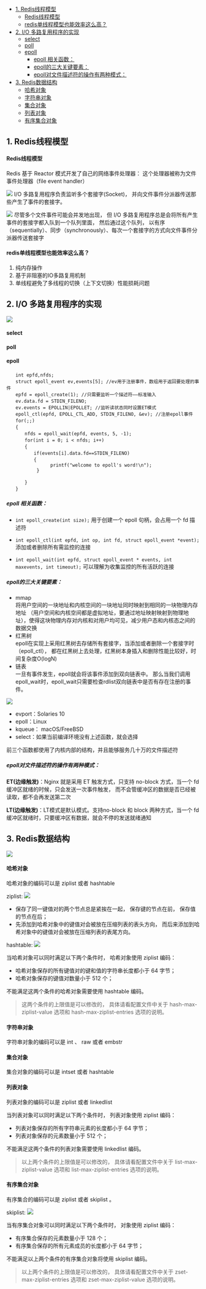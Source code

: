 <!-- MarkdownTOC levels="1,2,3,4,5" autolink="true"  style="unordered" -->

- [1. Redis线程模型](#1-redis%E7%BA%BF%E7%A8%8B%E6%A8%A1%E5%9E%8B)
	- [Redis线程模型](#redis%E7%BA%BF%E7%A8%8B%E6%A8%A1%E5%9E%8B)
	- [redis单线程模型也能效率这么高？](#redis%E5%8D%95%E7%BA%BF%E7%A8%8B%E6%A8%A1%E5%9E%8B%E4%B9%9F%E8%83%BD%E6%95%88%E7%8E%87%E8%BF%99%E4%B9%88%E9%AB%98%EF%BC%9F)
- [2. I/O 多路复用程序的实现](#2-io-%E5%A4%9A%E8%B7%AF%E5%A4%8D%E7%94%A8%E7%A8%8B%E5%BA%8F%E7%9A%84%E5%AE%9E%E7%8E%B0)
	- [select](#select)
	- [poll](#poll)
	- [epoll](#epoll)
		- [epoll 相关函数：](#epoll-%E7%9B%B8%E5%85%B3%E5%87%BD%E6%95%B0%EF%BC%9A)
		- [epoll的三大关键要素：](#epoll%E7%9A%84%E4%B8%89%E5%A4%A7%E5%85%B3%E9%94%AE%E8%A6%81%E7%B4%A0%EF%BC%9A)
		- [epoll对文件描述符的操作有两种模式：](#epoll%E5%AF%B9%E6%96%87%E4%BB%B6%E6%8F%8F%E8%BF%B0%E7%AC%A6%E7%9A%84%E6%93%8D%E4%BD%9C%E6%9C%89%E4%B8%A4%E7%A7%8D%E6%A8%A1%E5%BC%8F%EF%BC%9A)
- [3. Redis数据结构](#3-redis%E6%95%B0%E6%8D%AE%E7%BB%93%E6%9E%84)
	- [哈希对象](#%E5%93%88%E5%B8%8C%E5%AF%B9%E8%B1%A1)
	- [字符串对象](#%E5%AD%97%E7%AC%A6%E4%B8%B2%E5%AF%B9%E8%B1%A1)
	- [集合对象](#%E9%9B%86%E5%90%88%E5%AF%B9%E8%B1%A1)
	- [列表对象](#%E5%88%97%E8%A1%A8%E5%AF%B9%E8%B1%A1)
	- [有序集合对象](#%E6%9C%89%E5%BA%8F%E9%9B%86%E5%90%88%E5%AF%B9%E8%B1%A1)

<!-- /MarkdownTOC -->



## 1. Redis线程模型
#### Redis线程模型

Redis 基于 Reactor 模式开发了自己的网络事件处理器： 这个处理器被称为文件事件处理器（file event handler）

![](./img/redis1.png)
I/O 多路复用程序负责监听多个套接字(Socket)， 并向文件事件分派器传送那些产生了事件的套接字。

![](./img/2.png)
尽管多个文件事件可能会并发地出现， 但 I/O 多路复用程序总是会将所有产生事件的套接字都入队到一个队列里面，
然后通过这个队列， 以有序（sequentially）、同步（synchronously）、每次一个套接字的方式向文件事件分派器传送套接字


#### redis单线程模型也能效率这么高？

1. 纯内存操作
2. 基于非阻塞的IO多路复用机制
3. 单线程避免了多线程的切换（上下文切换）性能损耗问题


## 2. I/O 多路复用程序的实现

![](./img/3.png)

#### select

#### poll

#### epoll

```
　　int epfd,nfds;
　　struct epoll_event ev,events[5]; //ev用于注册事件，数组用于返回要处理的事件
　　epfd = epoll_create(1); //只需要监听一个描述符——标准输入
　　ev.data.fd = STDIN_FILENO;
　　ev.events = EPOLLIN|EPOLLET; //监听读状态同时设置ET模式
　　epoll_ctl(epfd, EPOLL_CTL_ADD, STDIN_FILENO, &ev); //注册epoll事件
　　for(;;)
　　{
　　　　nfds = epoll_wait(epfd, events, 5, -1);
　　　　for(int i = 0; i < nfds; i++)
　　　　{
　　　　　　if(events[i].data.fd==STDIN_FILENO)
　　　　　　{　　
                printf("welcome to epoll's word!\n");
           }

　　　　}
　　}

```

##### epoll 相关函数：
- `int epoll_create(int size);`
用于创建一个 epoll 句柄，会占用一个 fd 描述符
 
- `int epoll_ctl(int epfd, int op, int fd, struct epoll_event *event);`
添加或者删除所有需监控的连接
 
- `int epoll_wait(int epfd, struct epoll_event * events, int maxevents, int timeout);`
可以理解为收集监控的所有活跃的连接

##### epoll的三大关键要素：

- mmap   
  将用户空间的一块地址和内核空间的一块地址同时映射到相同的一块物理内存地址
  （用户空间和内核空间都是虚拟地址，要通过地址映射映射到物理地址），使得这块物理内存对内核和对用户均可见，减少用户态和内核态之间的数据交换
- 红黑树   
  epoll在实现上采用红黑树去存储所有套接字，当添加或者删除一个套接字时（epoll_ctl），
  都在红黑树上去处理，红黑树本身插入和删除性能比较好，时间复杂度O(logN)
- 链表   
  一旦有事件发生，epoll就会将该事件添加到双向链表中。
  那么当我们调用epoll_wait时，epoll_wait只需要检查rdlist双向链表中是否有存在注册的事件。
  
![](./img/io.png)

- evport：Solaries 10
- epoll：Linux
- kqueue： macOS/FreeBSD
- select：如果当前编译环境没有上述函数，就会选择

前三个函数都使用了内核内部的结构，并且能够服务几十万的文件描述符


##### epoll对文件描述符的操作有两种模式：

**ET(边缘触发)**：Nginx 就是采用 ET 触发方式，只支持 no-block 方式，当一个 fd 缓冲区就绪的时候，只会发送一次事件触发， 而不会管缓冲区的数据是否已经被读取，都不会再发送第二次

**LT(边缘触发)**：LT模式是默认模式。支持no-block 和 block 两种方式，当一个 fd 缓冲区就绪时，只要缓冲区有数据，就会不停的发送就绪通知


## 3. Redis数据结构

![](./img/data.png)

#### 哈希对象  
哈希对象的编码可以是 ziplist 或者 hashtable

ziplist: 
![](./img/ziplist.png)

- 保存了同一键值对的两个节点总是紧挨在一起， 保存键的节点在前， 保存值的节点在后；
- 先添加到哈希对象中的键值对会被放在压缩列表的表头方向， 而后来添加到哈希对象中的键值对会被放在压缩列表的表尾方向。

hashtable:
![](./img/hashtable.png)

当哈希对象可以同时满足以下两个条件时， 哈希对象使用 ziplist 编码：

- 哈希对象保存的所有键值对的键和值的字符串长度都小于 64 字节；
- 哈希对象保存的键值对数量小于 512 个；

不能满足这两个条件的哈希对象需要使用 hashtable 编码。
 
> 这两个条件的上限值是可以修改的， 具体请看配置文件中关于 hash-max-ziplist-value 选项和 hash-max-ziplist-entries 选项的说明。

#### 字符串对象
字符串对象的编码可以是 int 、 raw 或者 embstr

#### 集合对象
集合对象的编码可以是 intset 或者 hashtable

#### 列表对象
列表对象的编码可以是 ziplist 或者 linkedlist

当列表对象可以同时满足以下两个条件时， 列表对象使用 ziplist 编码：

- 列表对象保存的所有字符串元素的长度都小于 64 字节；
- 列表对象保存的元素数量小于 512 个；

不能满足这两个条件的列表对象需要使用 linkedlist 编码。
> 以上两个条件的上限值是可以修改的， 具体请看配置文件中关于 list-max-ziplist-value 选项和 list-max-ziplist-entries 选项的说明。


#### 有序集合对象
有序集合的编码可以是 ziplist 或者 skiplist 。

skiplist: 
![](./img/skipList.png)

当有序集合对象可以同时满足以下两个条件时， 对象使用 ziplist 编码：

- 有序集合保存的元素数量小于 128 个；
- 有序集合保存的所有元素成员的长度都小于 64 字节；
 
不能满足以上两个条件的有序集合对象将使用 skiplist 编码。

> 以上两个条件的上限值是可以修改的， 具体请看配置文件中关于 zset-max-ziplist-entries 选项和 zset-max-ziplist-value 选项的说明。
